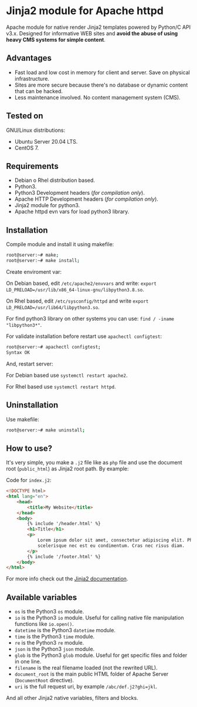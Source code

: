 # Jinja2 module for Apache httpd

Apache module for native render Jinja2 templates powered by Python/C API v3.x.
Designed for informative WEB sites and **avoid the abuse of using heavy CMS
systems for simple content**.


## Advantages

- Fast load and low cost in memory for client and server. Save on physical infrastructure.
- Sites are more secure because there's no database or dynamic content that can be hacked.
- Less maintenance involved. No content management system (CMS).


## Tested on

GNU/Linux distributions:

- Ubuntu Server 20.04 LTS.
- CentOS 7.


## Requirements

- Debian o Rhel distribution based.
- Python3.
- Python3 Development headers (*for compilation only*).
- Apache HTTP Development headers (*for compilation only*).
- Jinja2 module for python3.
- Apache httpd evn vars for load python3 library.


## Installation

Compile module and install it using makefile:

```bash
root@server:~# make;
root@server:~# make install;
```

Create enviroment var:

On Debian based, edit `/etc/apache2/envvars` and write:
`export LD_PRELOAD=/usr/lib/x86_64-linux-gnu/libpython3.8.so`.

On Rhel based, edit `/etc/sysconfig/httpd` and write
`export LD_PRELOAD=/usr/lib64/libpython3.so`.

For find python3 library on other systems you can use:
`find / -iname "libpython3*"`.

For validate installation before restart use `apachectl configtest`:

```bash
root@server:~# apachectl configtest;
Syntax OK
```

And, restart server:

For Debian based use `systemctl restart apache2`.

For Rhel based use  `systemctl restart httpd`.


## Uninstallation

Use makefile:

```bash
root@server:~# make uninstall;
```


## How to use?

It's very simple, you make a `.j2` file like as `php` file and use the document
root (`public_html`) as Jinja2 root path. By example:

Code for `index.j2`:

```html
<!DOCTYPE html>
<html lang="en">
    <head>
        <title>My Website</title>
    </head>
    <body>
        {% include '/header.html' %}
        <h1>Title</h1>
        <p>
            Lorem ipsum dolor sit amet, consectetur adipiscing elit. Phasellus
            scelerisque nec est eu condimentum. Cras nec risus diam.
        </p>
        {% include '/footer.html' %}
    </body>
</html>
```

For more info check out the [Jinja2 documentation](https://jinja.palletsprojects.com/en/3.0.x/templates/).

## Available variables

- `os` is the Python3 `os` module.
- `io` is the Python3 `io` module. Useful for calling native file manipulation functions like `io.open()`.
- `datetime` is the Python3 `datetime` module.
- `time` is the Python3 `time` module.
- `re` is the Python3 `re` module.
- `json` is the Python3 `json` module.
- `glob` is the Python3 `glob` module. Useful for get specific files and folder in one line.
- `filename` is the real filename loaded (not the rewrited URL).
- `document_root` is the main public HTML folder of Apache Server (`DocumentRoot` directive).
- `uri` is the full request uri, by example `/abc/def.j2?ghi=jkl`.

And all other Jinja2 native variables, filters and blocks.

